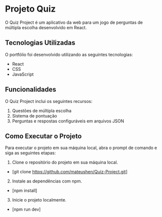 # Projeto Quiz

O Quiz Project é um aplicativo da web para um jogo de perguntas de múltipla escolha desenvolvido em React.

## Tecnologias Utilizadas

O portfólio foi desenvolvido utilizando as seguintes tecnologias:

- React
- CSS
- JavaScript

## Funcionalidades

O Quiz Project inclui os seguintes recursos:

1. Questões de múltipla escolha
2. Sistema de pontuação
3. Perguntas e respostas configuráveis em arquivos JSON

## Como Executar o Projeto

Para executar o projeto em sua máquina local, abra o prompt de comando e siga as seguintes etapas:

1. Clone o repositório do projeto em sua máquina local.
- [git clone https://github.com/mateushen/Quiz-Project.git]

2. Instale as dependências com npm.
- [npm install]

3. Inicie o projeto localmente.
- [npm run dev]
